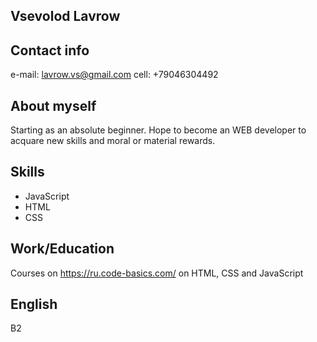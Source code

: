   Vsevolod Lavrow
  ---------------

  Contact info
  ------------

e-mail: lavrow.vs@gmail.com
cell: +79046304492

  About myself
  ------------

Starting as an absolute beginner.
Hope to become an WEB developer to acquare new skills and moral or material rewards.

  Skills
  ------

 - JavaScript 
 - HTML 
 - CSS

  Work/Education
  --------------

Courses on <https://ru.code-basics.com/>
on HTML, CSS and JavaScript

  English
  -------

B2
